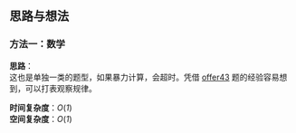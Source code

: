 ## 思路与想法
### 方法一：数学
**思路**：  
这也是单独一类的题型，如果暴力计算，会超时。凭借 [offer43](https://github.com/Mathstarry/Leetcode/tree/master/getOffer/offer43_countDigitOne) 题的经验容易想到，可以打表观察规律。  



**时间复杂度**：*O*(*1*)  
**空间复杂度**：*O*(*1*)
